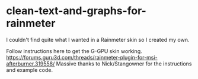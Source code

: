 # clean-text-and-graphs-for-rainmeter
I couldn't find quite what I wanted in a Rainmeter skin so I created my own.

Follow instructions here to get the G-GPU skin working.
https://forums.guru3d.com/threads/rainmeter-plugin-for-msi-afterburner.319558/
Massive thanks to Nick/Stangowner for the instructions and example code.
